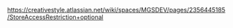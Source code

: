 https://creativestyle.atlassian.net/wiki/spaces/MGSDEV/pages/2356445185/StoreAccessRestriction+optional
